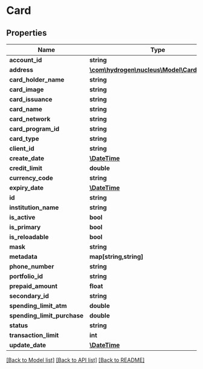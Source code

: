 # Card

## Properties
Name | Type | Description | Notes
------------ | ------------- | ------------- | -------------
**account_id** | **string** | accountId | [optional] 
**address** | [**\com\hydrogen\nucleus\Model\CardAddress[]**](CardAddress.md) |  | [optional] 
**card_holder_name** | **string** | cardHolderName | 
**card_image** | **string** | card_image | [optional] 
**card_issuance** | **string** | cardIssuance | 
**card_name** | **string** | cardName | 
**card_network** | **string** | cardNetwork | [optional] 
**card_program_id** | **string** | cardProgramId | [optional] 
**card_type** | **string** | cardType | 
**client_id** | **string** | clientId | 
**create_date** | [**\DateTime**](\DateTime.md) |  | [optional] 
**credit_limit** | **double** | creditLimit | [optional] 
**currency_code** | **string** | currencyCode | 
**expiry_date** | [**\DateTime**](\DateTime.md) | expiryDate | [optional] 
**id** | **string** |  | [optional] 
**institution_name** | **string** | institutionName | 
**is_active** | **bool** | is_active | [optional] 
**is_primary** | **bool** | is_primary | [optional] 
**is_reloadable** | **bool** | is_reloadable | [optional] 
**mask** | **string** | mask | [optional] 
**metadata** | **map[string,string]** |  | [optional] 
**phone_number** | **string** | phoneNumber | [optional] 
**portfolio_id** | **string** | portfolioId | [optional] 
**prepaid_amount** | **float** | prepaidAmount | [optional] 
**secondary_id** | **string** |  | [optional] 
**spending_limit_atm** | **double** | spendingLimitAtm | [optional] 
**spending_limit_purchase** | **double** | spendingLimitPurchase | [optional] 
**status** | **string** | status | [optional] 
**transaction_limit** | **int** | transactionLimit | [optional] 
**update_date** | [**\DateTime**](\DateTime.md) |  | [optional] 

[[Back to Model list]](../README.md#documentation-for-models) [[Back to API list]](../README.md#documentation-for-api-endpoints) [[Back to README]](../README.md)


